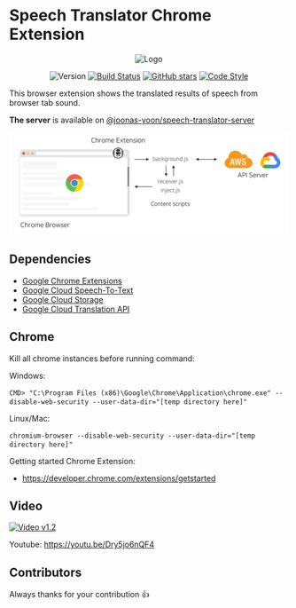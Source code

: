 # Speech Translator Chrome Extension

<div align=center>

![Logo](./logo.png)

</div>

<div align=center>

![Version](https://img.shields.io/badge/version-1.3.0-blue.svg)
[![Build Status](https://travis-ci.org/joonas-yoon/speech-translator-server.svg?branch=master)](https://travis-ci.org/joonas-yoon/speech-translator-server)
[![GitHub stars](https://img.shields.io/github/stars/joonas-yoon/speech-translator)](https://github.com/joonas-yoon/speech-translator/stargazers)
[![Code Style](https://img.shields.io/badge/code%20style-google-informational.svg)](https://google.github.io/styleguide/jsguide.html)

</div>

This browser extension shows the translated results of speech from browser tab sound.

**The server** is available on [@joonas-yoon/speech-translator-server](https://github.com/joonas-yoon/speech-translator-server)

<div align=center>

![architecture](./docs/images/overview.png)

</div>

## Dependencies

- [Google Chrome Extensions](https://developer.chrome.com/extensions/overview)
- [Google Cloud Speech-To-Text](https://cloud.google.com/speech-to-text/)
- [Google Cloud Storage](https://cloud.google.com/storage/)
- [Google Cloud Translation API](https://cloud.google.com/translate/)

## Chrome

Kill all chrome instances before running command:

Windows:

```
CMD> "C:\Program Files (x86)\Google\Chrome\Application\chrome.exe" --disable-web-security --user-data-dir="[temp directory here]"
```

Linux/Mac:

```
chromium-browser --disable-web-security --user-data-dir="[temp directory here]"
```

Getting started Chrome Extension:

- https://developer.chrome.com/extensions/getstarted

## Video

[![Video v1.2](https://img.youtube.com/vi/Dry5jo6nQF4/0.jpg)](https://youtu.be/Dry5jo6nQF4)

Youtube: https://youtu.be/Dry5jo6nQF4

## Contributors

Always thanks for your contribution :+1:
